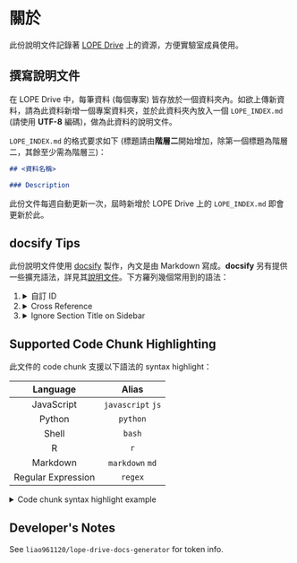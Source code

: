關於
==========================

此份說明文件記錄著 [LOPE Drive](https://drive.google.com/drive/folders/0AJ9ALSFcTcxMUk9PVA) 上的資源，方便實驗室成員使用。


## 撰寫說明文件

在 LOPE Drive 中，每筆資料 (每個專案) 皆存放於一個資料夾內。如欲上傳新資料，請為此資料新增一個專案資料夾，並於此資料夾內放入一個 `LOPE_INDEX.md` (請使用 **UTF-8** 編碼)，做為此資料的說明文件。

`LOPE_INDEX.md` 的格式要求如下 (標題請由**階層二**開始增加，除第一個標題為階層二，其餘至少需為階層三)：

```md
## <資料名稱>

### Description
```

此份文件每週自動更新一次，屆時新增於 LOPE Drive 上的 `LOPE_INDEX.md` 即會更新於此。



## docsify Tips

此份說明文件使用 [docsify](https://docsify.js.org) 製作，內文是由 Markdown 寫成。**docsify** 另有提供一些擴充語法，詳見其[說明文件](https://docsify.js.org/#/helpers)。下方羅列幾個常用到的語法：

1.  <details>
    <summary>自訂 ID</summary>
    
    ```md
    ## 某標題  :id=custom-title-id

    Any text [](# ':id=custom-id-anchor')

    前往[某標題](#custom-title-id)、[Any text](#custom-id-anchor)
    ```

    ## 某標題  :id=custom-title-id

    Any text [](# ':id=custom-id-anchor')

    前往[某標題](#custom-title-id)、[Any text](#custom-id-anchor)

    </details>
1.  <details>
    <summary>Cross Reference</summary>
    
    - `corpus-stats.md`  
    ```md
    ## PTT 2007-12 Unigram/Bigram  :id=ptt-bigram-freq
    ```

    - `<Any-other-file>.md`  
    ```md
    前往[PTT 2007-12 Unigram/Bigram](/corpus-stats#ptt-bigram-freq)
    ```

        前往 [PTT 2007-12 Unigram/Bigram](/corpus-stats#ptt-bigram-freq)
    </details>
1.  <details>
    <summary>Ignore Section Title on Sidebar</summary>

    ```md
    ## This title is shown on the sidebar

    ### This one is not {docsify-ignore}
    ```
    </details>


## Supported Code Chunk Highlighting

此文件的 code chunk 支援以下語法的 syntax highlight：

|      Language      |       Alias      |
|:------------------:|:----------------:|
|     JavaScript     | `javascript` `js`|
|       Python       |     `python`     |
|        Shell       |      `bash`      |
|          R         |        `r`       |
|      Markdown      | `markdown` `md`  |
| Regular Expression |      `regex`     |



<details>
<summary>Code chunk syntax highlight example</summary>

````md
##### A chunk of Python code

This is **Markdown** content.

```python
# This is python code
name = "Liao"
print(f"Hello, {name}!")
```
````

##### A chunk of Python code

This is **Markdown** content.

```python
# This is python code
name = "Liao"
print(f"Hello, {name}!")
```
</details>



## Developer's Notes

See `liao961120/lope-drive-docs-generator` for token info.
